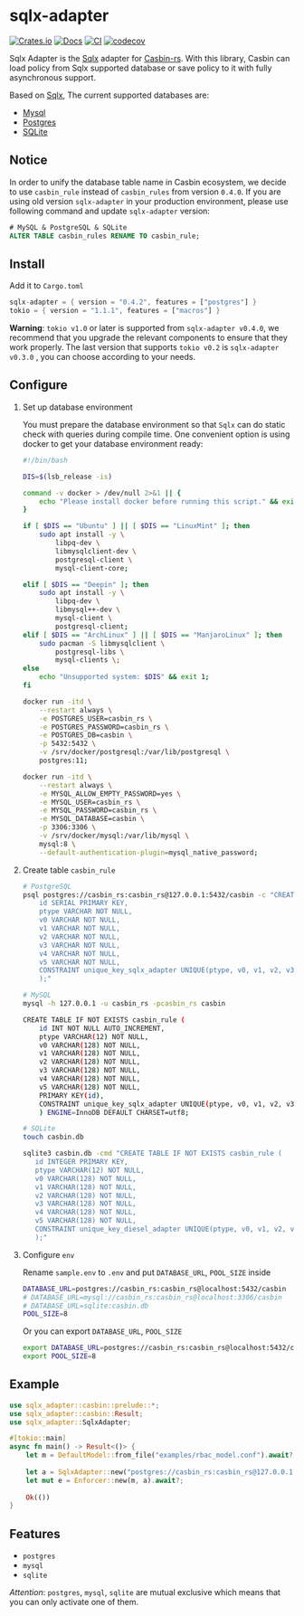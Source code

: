 # sqlx-adapter

[![Crates.io](https://img.shields.io/crates/v/sqlx-adapter.svg)](https://crates.io/crates/sqlx-adapter)
[![Docs](https://docs.rs/sqlx-adapter/badge.svg)](https://docs.rs/sqlx-adapter)
[![CI](https://github.com/casbin-rs/sqlx-adapter/workflows/CI/badge.svg)](https://github.com/casbin-rs/sqlx-adapter/actions)
[![codecov](https://codecov.io/gh/casbin-rs/sqlx-adapter/branch/master/graph/badge.svg)](https://codecov.io/gh/casbin-rs/sqlx-adapter)


Sqlx Adapter is the [Sqlx](https://github.com/launchbadge/sqlx) adapter for [Casbin-rs](https://github.com/casbin/casbin-rs). With this library, Casbin can load policy from Sqlx supported database or save policy to it with fully asynchronous support.

Based on [Sqlx](https://github.com/launchbadge/sqlx), The current supported databases are:

- [Mysql](https://www.mysql.com/)
- [Postgres](https://github.com/lib/pq)
- [SQLite](https://www.sqlite.org)

## Notice
In order to unify the database table name in Casbin ecosystem, we decide to use `casbin_rule` instead of `casbin_rules` from version `0.4.0`. If you are using old version `sqlx-adapter` in your production environment, please use following command and update `sqlx-adapter` version:

````SQL
# MySQL & PostgreSQL & SQLite
ALTER TABLE casbin_rules RENAME TO casbin_rule;
````

## Install

Add it to `Cargo.toml`

```rust
sqlx-adapter = { version = "0.4.2", features = ["postgres"] }
tokio = { version = "1.1.1", features = ["macros"] }
```

**Warning**: `tokio v1.0` or later is supported from `sqlx-adapter v0.4.0`, we recommend that you upgrade the relevant components to ensure that they work properly. The last version that supports `tokio v0.2` is `sqlx-adapter v0.3.0` , you can choose according to your needs.

## Configure

1. Set up database environment
   
    You must prepare the database environment so that `Sqlx` can do static check with queries during compile time. One convenient option is using docker to get your database environment ready:
    
    ```bash
    #!/bin/bash

    DIS=$(lsb_release -is)

    command -v docker > /dev/null 2>&1 || {
        echo "Please install docker before running this script." && exit 1;
    }

    if [ $DIS == "Ubuntu" ] || [ $DIS == "LinuxMint" ]; then
        sudo apt install -y \
            libpq-dev \
            libmysqlclient-dev \
            postgresql-client \
            mysql-client-core;

    elif [ $DIS == "Deepin" ]; then
        sudo apt install -y \
            libpq-dev \
            libmysql++-dev \
            mysql-client \
            postgresql-client;
    elif [ $DIS == "ArchLinux" ] || [ $DIS == "ManjaroLinux" ]; then
        sudo pacman -S libmysqlclient \
            postgresql-libs \
            mysql-clients \;
    else
        echo "Unsupported system: $DIS" && exit 1;
    fi

    docker run -itd \
        --restart always \
        -e POSTGRES_USER=casbin_rs \
        -e POSTGRES_PASSWORD=casbin_rs \
        -e POSTGRES_DB=casbin \
        -p 5432:5432 \
        -v /srv/docker/postgresql:/var/lib/postgresql \
        postgres:11;

    docker run -itd \
        --restart always \
        -e MYSQL_ALLOW_EMPTY_PASSWORD=yes \
        -e MYSQL_USER=casbin_rs \
        -e MYSQL_PASSWORD=casbin_rs \
        -e MYSQL_DATABASE=casbin \
        -p 3306:3306 \
        -v /srv/docker/mysql:/var/lib/mysql \
        mysql:8 \
        --default-authentication-plugin=mysql_native_password;

    ```

2. Create table `casbin_rule`

    ```bash
    # PostgreSQL
    psql postgres://casbin_rs:casbin_rs@127.0.0.1:5432/casbin -c "CREATE TABLE IF NOT EXISTS casbin_rule (
        id SERIAL PRIMARY KEY,
        ptype VARCHAR NOT NULL,
        v0 VARCHAR NOT NULL,
        v1 VARCHAR NOT NULL,
        v2 VARCHAR NOT NULL,
        v3 VARCHAR NOT NULL,
        v4 VARCHAR NOT NULL,
        v5 VARCHAR NOT NULL,
        CONSTRAINT unique_key_sqlx_adapter UNIQUE(ptype, v0, v1, v2, v3, v4, v5)
        );"

    # MySQL
    mysql -h 127.0.0.1 -u casbin_rs -pcasbin_rs casbin 

    CREATE TABLE IF NOT EXISTS casbin_rule (
        id INT NOT NULL AUTO_INCREMENT,
        ptype VARCHAR(12) NOT NULL,
        v0 VARCHAR(128) NOT NULL,
        v1 VARCHAR(128) NOT NULL,
        v2 VARCHAR(128) NOT NULL,
        v3 VARCHAR(128) NOT NULL,
        v4 VARCHAR(128) NOT NULL,
        v5 VARCHAR(128) NOT NULL,
        PRIMARY KEY(id),
        CONSTRAINT unique_key_sqlx_adapter UNIQUE(ptype, v0, v1, v2, v3, v4, v5)
        ) ENGINE=InnoDB DEFAULT CHARSET=utf8;
   
   # SQLite
   touch casbin.db
   
   sqlite3 casbin.db -cmd "CREATE TABLE IF NOT EXISTS casbin_rule (
       id INTEGER PRIMARY KEY,
       ptype VARCHAR(12) NOT NULL,
       v0 VARCHAR(128) NOT NULL,
       v1 VARCHAR(128) NOT NULL,
       v2 VARCHAR(128) NOT NULL,
       v3 VARCHAR(128) NOT NULL,
       v4 VARCHAR(128) NOT NULL,
       v5 VARCHAR(128) NOT NULL,
       CONSTRAINT unique_key_diesel_adapter UNIQUE(ptype, v0, v1, v2, v3, v4, v5)
       );"
    ```

3. Configure `env`

    Rename `sample.env` to `.env` and put `DATABASE_URL`, `POOL_SIZE`   inside

    ```bash
    DATABASE_URL=postgres://casbin_rs:casbin_rs@localhost:5432/casbin
    # DATABASE_URL=mysql://casbin_rs:casbin_rs@localhost:3306/casbin
    # DATABASE_URL=sqlite:casbin.db
    POOL_SIZE=8
    ```

    Or you can export `DATABASE_URL`, `POOL_SIZE`

    ```bash
    export DATABASE_URL=postgres://casbin_rs:casbin_rs@localhost:5432/casbin
    export POOL_SIZE=8
    ```


## Example

```rust
use sqlx_adapter::casbin::prelude::*;
use sqlx_adapter::casbin::Result;
use sqlx_adapter::SqlxAdapter;

#[tokio::main]
async fn main() -> Result<()> {
    let m = DefaultModel::from_file("examples/rbac_model.conf").await?;
    
    let a = SqlxAdapter::new("postgres://casbin_rs:casbin_rs@127.0.0.1:5432/casbin", 8).await?;
    let mut e = Enforcer::new(m, a).await?;
    
    Ok(())
}

```

## Features

- `postgres`
- `mysql`
- `sqlite`

*Attention*: `postgres`, `mysql`, `sqlite` are mutual exclusive which means that you can only activate one of them.
